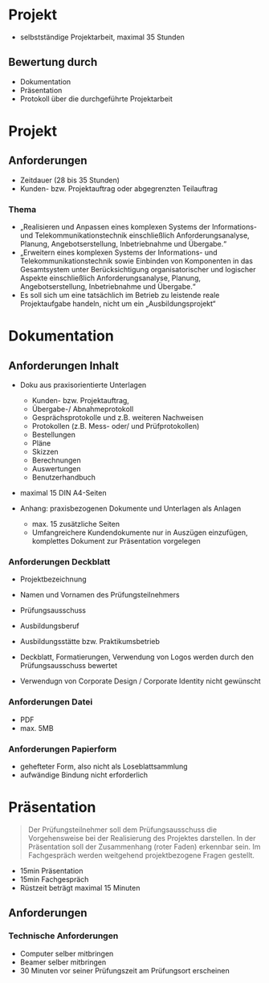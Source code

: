 # Projekt
- selbstständige Projektarbeit, maximal 35 Stunden

## Bewertung durch
- Dokumentation
- Präsentation 
- Protokoll über die durchgeführte Projektarbeit

# Projekt
## Anforderungen

- Zeitdauer (28 bis 35 Stunden)
- Kunden- bzw. Projektauftrag oder abgegrenzten Teilauftrag

### Thema	
- „Realisieren und Anpassen eines komplexen Systems der Informations- und Telekommunikationstechnik einschließlich Anforderungsanalyse, Planung, Angebotserstellung, Inbetriebnahme und Übergabe.“
- „Erweitern eines komplexen Systems der Informations- und Telekommunikationstechnik sowie Einbinden von Komponenten in das Gesamtsystem unter Berücksichtigung organisatorischer und logischer Aspekte einschließlich Anforderungsanalyse, Planung, Angebotserstellung, Inbetriebnahme und Übergabe.“
- Es soll sich um eine tatsächlich im Betrieb zu leistende reale Projektaufgabe handeln, nicht um ein „Ausbildungsprojekt“

# Dokumentation
## Anforderungen Inhalt

- Doku aus praxisorientierte Unterlagen
	- Kunden- bzw. Projektauftrag,
	- Übergabe-/ Abnahmeprotokoll
	- Gesprächsprotokolle und z.B. weiteren Nachweisen
	- Protokollen (z.B. Mess- oder/ und Prüfprotokollen)
	- Bestellungen
	- Pläne
	- Skizzen
	- Berechnungen
	- Auswertungen
	- Benutzerhandbuch

- maximal 15 DIN A4-Seiten
- Anhang: praxisbezogenen Dokumente und Unterlagen als Anlagen
    - max. 15 zusätzliche Seiten
    -  Umfangreichere Kundendokumente nur in Auszügen einzufügen, komplettes Dokument zur Präsentation vorgelegen

### Anforderungen Deckblatt
- Projektbezeichnung
- Namen und Vornamen des Prüfungsteilnehmers
- Prüfungsausschuss
- Ausbildungsberuf
- Ausbildungsstätte bzw. Praktikumsbetrieb

- Deckblatt, Formatierungen, Verwendung von Logos werden durch den Prüfungsausschuss bewertet
- Verwendugn von Corporate Design / Corporate Identity nicht gewünscht 

### Anforderungen Datei
- PDF
- max. 5MB

### Anforderungen Papierform
- gehefteter Form, also nicht als Loseblattsammlung
- aufwändige Bindung nicht erforderlich

# Präsentation

> Der Prüfungsteilnehmer soll dem Prüfungsausschuss die Vorgehensweise bei der Realisierung des
> Projektes darstellen.
> In der Präsentation soll der Zusammenhang (roter Faden) erkennbar sein. 
> Im Fachgespräch werden weitgehend projektbezogene Fragen gestellt. 

- 15min Präsentation
- 15min Fachgespräch
-  Rüstzeit beträgt maximal 15 Minuten

## Anforderungen

### Technische Anforderungen
- Computer selber mitbringen
- Beamer selber mitbringen
- 30 Minuten vor seiner Prüfungszeit am Prüfungsort erscheinen